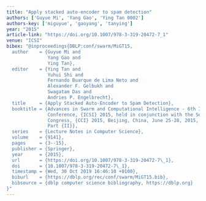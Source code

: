 ```yaml
---
title: "Apply stacked auto-encoder to spam detection"
authors: ['Guyue Mi', 'Yang Gao', 'Ying Tan 0002']
authors-key: ['miguyue', 'gaoyang', 'tanying']
year: "2015"
article-link: "https://doi.org/10.1007/978-3-319-20472-7_1"
venue: "ICSI"
bibex: "@inproceedings{DBLP:conf/swarm/MiGT15,
  author    = {Guyue Mi and
               Yang Gao and
               Ying Tan},
  editor    = {Ying Tan and
               Yuhui Shi and
               Fernando Buarque de Lima Neto and
               Alexander F. Gelbukh and
               Swagatam Das and
               Andries P. Engelbrecht},
  title     = {Apply Stacked Auto-Encoder to Spam Detection},
  booktitle = {Advances in Swarm and Computational Intelligence - 6th International
               Conference, {ICSI} 2015, held in conjunction with the Second {BRICS}
               Congress, {CCI} 2015, Beijing, China, June 25-28, 2015, Proceedings,
               Part {II}},
  series    = {Lecture Notes in Computer Science},
  volume    = {9141},
  pages     = {3--15},
  publisher = {Springer},
  year      = {2015},
  url       = {https://doi.org/10.1007/978-3-319-20472-7\_1},
  doi       = {10.1007/978-3-319-20472-7\_1},
  timestamp = {Wed, 30 Oct 2019 16:46:10 +0100},
  biburl    = {https://dblp.org/rec/conf/swarm/MiGT15.bib},
  bibsource = {dblp computer science bibliography, https://dblp.org}
}"
---
```

